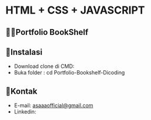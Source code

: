 # HTML + CSS + JAVASCRIPT

## 👩‍💻Portfolio BookShelf

## 📂Instalasi
- Download clone di CMD:
- Buka folder : cd Portfolio-Bookshelf-Dicoding

## 📩Kontak
- E-mail: asaaaofficial@gmail.com
- Linkedin:
